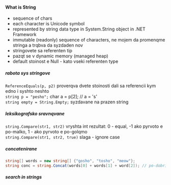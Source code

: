 #### What is String
- sequence of chars
- each character is Unicode symbol
- represented by string data type in System.String object in .NET Framework
- immutable (readonly) sequence of characters, ne mojem da promenqme stringa a trqbva da syzdaden nov
- stringovete sa referenten tip 
- pazqt se v dynamic memory (managed heap)  
- default stoinost e Null - kato vseki referenten type

##### rabota sys stringove
`ReferenceEquals(p, p2)` proverqva dvete stoinosti dali sa referencii kym edno i syshto neshto    
`string p = "pesho";` char a = p[2]; // a = 's'   
`string empty = String.Empty;` syzdavane na prazen string  

##### leksikografsko sravnqvane
`string.Compare(str1, str2)` vryshta int rezultat: 0 - equal, -1 ako pyrvoto e po-malko, 1 - ako pyrvoto e po-golqmo    
`string.Compare(str1, str2, true)` slaga - ignore case  

##### concatenirane
```C#
string[] words = new string[] {"gosho", "tosho", "meow"};
string conc = string.Concat(words[0] + words[1] + word[2]); // po-dobriq nachin e stringbuilder
```
##### search in strings


